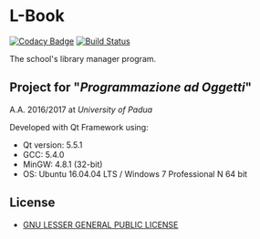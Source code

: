 # L-Book
[![Codacy Badge](https://api.codacy.com/project/badge/Grade/0152f5bef44846c7a70bc41d74d89d27)](https://www.codacy.com/app/Giglium/L-Book?utm_source=github.com&amp;utm_medium=referral&amp;utm_content=Giglium/L-Book&amp;utm_campaign=Badge_Grade) [![Build Status](https://travis-ci.org/Giglium/L-Book.svg?branch=master)](https://travis-ci.org/Giglium/L-Book)

The school's library manager program.

## Project for "*Programmazione ad Oggetti*"
A.A. 2016/2017 at *University of Padua*

Developed with Qt Framework using:
- Qt version: 5.5.1
- GCC: 5.4.0
- MinGW: 4.8.1 (32-bit)
- OS: Ubuntu 16.04.04 LTS / Windows 7 Professional N 64 bit
## License
* [GNU LESSER GENERAL PUBLIC LICENSE](https://www.gnu.org/licenses/lgpl-3.0.en.html)
